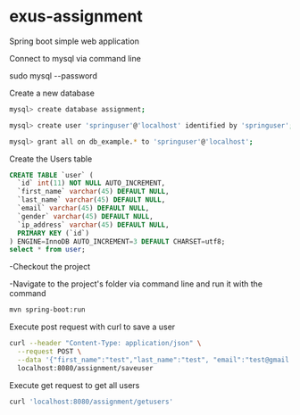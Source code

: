 # exus-assignment
Spring boot simple web application

Connect to mysql via command line

sudo mysql --password

Create a new database

```bash
mysql> create database assignment;
```
```bash
mysql> create user 'springuser'@'localhost' identified by 'springuser';
```

```bash
mysql> grant all on db_example.* to 'springuser'@'localhost';
```
Create the Users table

```sql
CREATE TABLE `user` (
  `id` int(11) NOT NULL AUTO_INCREMENT,
  `first_name` varchar(45) DEFAULT NULL,
  `last_name` varchar(45) DEFAULT NULL,
  `email` varchar(45) DEFAULT NULL,
  `gender` varchar(45) DEFAULT NULL,
  `ip_address` varchar(45) DEFAULT NULL,
  PRIMARY KEY (`id`)
) ENGINE=InnoDB AUTO_INCREMENT=3 DEFAULT CHARSET=utf8;
select * from user;
```

-Checkout the project

-Navigate to the project's folder via command line and run it with the command 

```bash
mvn spring-boot:run
```

Execute post request with curl to save a user

```bash
curl --header "Content-Type: application/json" \
  --request POST \
  --data '{"first_name":"test","last_name":"test", "email":"test@gmail.com","gender":"male", "ip_address":"127.0.0.1" }' \
  localhost:8080/assignment/saveuser
```

Execute get request to get all users

```bash
curl 'localhost:8080/assignment/getusers'
```
